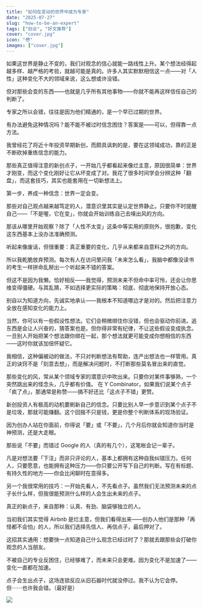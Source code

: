 ```yaml
---
title: "如何在变动的世界中成为专家"
date: "2025-07-27"
slug: "how-to-be-an-expert"
tags: ["创业", "好文推荐"]
cover: "cover.jpg"
icon: "😎"
images: ["cover.jpg"]
---
```

如果这世界是静止不变的，我们对观念的信心就能一路线性上升。某个想法经得起越多样、越严格的考验，就越可能是真的。许多人其实默默相信这一点——对「人性」这种变化不大的领域来说，这么想或许没错。



但对那些会变的东西——也就是几乎所有其他事物——你就不能再这样信任自己的判断了。



专家之所以会错，往往是因为他们精通的，是一个早已过期的世界。



有办法避免这种情况吗？能不能不被过时信念困住？答案是——可以，但得靠一点方法。



我曾经花了将近十年投资早期新创，而颇具讽刺的是，要在这领域成功，靠的正是不断砍掉重练信念的能力。



那些真正值得注意的新创点子，一开始几乎都看起来像烂主意，原因很简单：世界才刚变，而这个变化刚好让它从坏变成了对。我花了很多时间学会分辨这种「翻盘」，而这套技巧，其实也能套用在一切新想法上。



第一步，养成一种信念：世界一定会变。



那些对自己观点越来越笃定的人，潜意识里其实是认定世界静止。只要你不时提醒自己——「不是喔，它在变」，你就会开始训练自己去嗅出风的方向。



那该从哪里开始观察？除了「人性不太变」这条中等实用的原则外，很抱歉，变化这东西基本上没办法准确预测。



听起来像废话，但很重要：真正重要的变化，几乎从来都来自意料之外的方向。



所以我乾脆放弃预测。每次有人在访问里问我「未来怎么看」，我脑中都像没读书的考生一样拼命乱掰出一个听起来不错的答案。



但这不是因为我懒。恰好相反——我觉得，预测未来不但命中率可怜，还会让你思维变得僵硬。与其乱猜，不如选择更实际的策略：彻底、彻底地保持开放心态。



别自以为知道方向，先诚实地承认——我根本不知道哪边才是对的。然后把注意力全放在感知变化的能力上。



当然，你可以有一些假设性想法。它们会稍微绑住你没错，但也会驱动你前进。追东西是会让人兴奋的，猜答案也是。但你得非常有纪律，不让这些假设变成执念。
一旦别人开始把某个想法跟你绑在一起，那个想法就更可能变成你想相信的东西——这时你就该加倍怀疑它。



我相信，这种偏被动的做法，不只对判断想法有帮助，连产出想法也一样管用。真正的诀窍不是「刻意去想」，而是解决问题时，不打断那些莫名冒出来的直觉。



那些变化的风，常从某个领域专家的潜意识中吹出来。只要你对某件事够熟，一个突然跳出来的怪念头，几乎都有价值。
在 Y Combinator，如果我们说某个点子「疯了点」，那通常是称赞——搞不好还比「这点子不错」更赞。



新创投资人有极高的动机要刷新自己的信念。只要比别人早一步意识到某个点子不是垃圾，那就可能赚翻。这个回报不只是钱，更是你整个判断体系的现场验证。



因为创办人站在你面前，你得说「要」或「不要」，几个月后你就会知道你当时是神预测，还是大走眼。



那些说「不要」而错过 Google 的人（真的有几个），这笔帐会记一辈子。



凡是对想法要「下注」而非只评论的人，基本上都拥有这种自我纠错压力。任何人，只要愿意，也能拥有这种压力——你只要公开写下自己的判断。写在有标题、有持久性的地方——你会比闲聊时在意得多。



另一个我很常用的技巧：一开始先看人，不先看点子。虽然我们无法预测未来的点子长什么样，但我很能预测什么样的人会生出未来的点子。



真正的新点子，来自那种：认真、有劲、脑袋够独立的人。



当初我们其实觉得 Airbnb 是烂主意，但我们看得出来——创办人他们是那种「再怪都不会怕」的人，所以我们选择先信人、再信点子，最后押对了。



这招其实通用：想要快一点知道自己什么观念已经过时了？那就去跟那些会打破你观念的人当朋友。



不被自己的专业反困住，已经够难了，而未来只会更难。因为变化不是加速了——变化一直都在加速。



点子会生出点子，这场连锁反应从旧石器时代就没停过。我不认为它会停。
但⋯⋯也许我会错。（最好是）




![](https://prod-files-secure.s3.us-west-2.amazonaws.com/112d0858-5090-4d34-a606-b75eb8d65fd2/46476355-9cf3-4e99-9b7a-3531bc426380/1000202064.png?X-Amz-Algorithm=AWS4-HMAC-SHA256&X-Amz-Content-Sha256=UNSIGNED-PAYLOAD&X-Amz-Credential=ASIAZI2LB466RDBH5UMF%2F20250818%2Fus-west-2%2Fs3%2Faws4_request&X-Amz-Date=20250818T091955Z&X-Amz-Expires=3600&X-Amz-Security-Token=IQoJb3JpZ2luX2VjEFkaCXVzLXdlc3QtMiJGMEQCIGp6joYGNAna779ZEHSgeR9PymSMScDDWjxsavdyZ9d5AiBgNIRLRHb06Nb03hnis3mnRnIhj7cDDmPjTc2AWifdQCqIBAii%2F%2F%2F%2F%2F%2F%2F%2F%2F%2F8BEAAaDDYzNzQyMzE4MzgwNSIMr%2FiiGx7cyulhxDM3KtwD8wtrXpM%2BWpbhu4lFQe9uXi00I3clRxuzeKykF%2BCD4W9fCtmHNILrIKOo3ZGPytNKfuwMw8pazA3kuPKsE57OImm2QDJ9LLyZf4LBOLkN3MFWGZERMogUZBoDXCUpQFNVFkOYtjm0by0%2FhO1mubpjwM9HLuAvtnWtfMHhG%2F8ctCyJ8oqfeDWRhXuo8G9Jizee8ZfNBIBko9W7Gbm%2BFVy3v%2F9i0QkCmB6GhhD%2Bgh4jff%2Biu3KesiNB3SYRoXmq%2B6wVadD548upmnwwv3ljJ35HabY%2FVFkMDLw0B1vEaKMZtsieAN8aEaD4fGELfv2JjsZSLpPj5jWTpY%2Ft%2BQuxQmblTp41GDuYGfHIQilr5kfEbNoP6ufIFw1ZCusLT3J%2FV5aPc9UXaAHGJmRpSdX26lLj3x88NW4XyKyqneA03hyvWuPbH8%2FdP814UkYiuV1tIwpH5VZCqQEkuDbCRw7btd8%2FpxA7qx2UPabz6fzVLiygwHOYSpeCZLEmnWShYC%2F8LqjUo9Ct03LphdOvwAXSAsBFXrusNk7zjzbDBLTEssc%2FH1SSdWvhLAGksIrVVRP5li4mzhxLiM3bHPMWrHXzkaakQnz0uz%2FiOmPf%2FK6KpCrDILH3k%2F8yvgtOSbo4z%2Bsw9cuLxQY6pgH21NxTZEi4yyjYAw7aQSCU%2BBoWEx%2FkPsDlun3tUQgBm9TXTKHKA6w7%2BdT2g8pWWDLvTxKHs5nPCws%2FWL6g0RN1G8RA1kaUgwX4hX3t%2FnDR%2BUiffBZumGbJTgkRRla90YYnR3N%2FCx3iSBguuvsNJwZchN1e%2FGmZFeGcjqDZSPHGl2yMo0mdMFCHCTtFk5MTPVF2Coxf4fROg9KEfrbELrOm80vI4Fbi&X-Amz-Signature=9b7fa3582bdd5f00f21b8ef3c896e15b8908c55d382e870999f288378b1536f4&X-Amz-SignedHeaders=host&x-amz-checksum-mode=ENABLED&x-id=GetObject)


